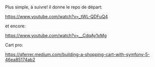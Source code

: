Plus simple, à suivre! il donne le repo de départ:
 
https://www.youtube.com/watch?v=_tWL-QDFuQ4
 
et encore: 
 
https://www.youtube.com/watch?v=__CdqAy1xMg

Cart pro:

https://qferrer.medium.com/building-a-shopping-cart-with-symfony-5-46ea85174ab2